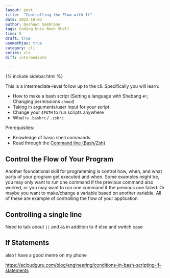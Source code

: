 ```yaml
---
layout: post
title:  "Controlling the Flow with If"
date: 2022-10-03
author: Deshawn Sambrano
tags: Coding Unix Bash Shell
time: 5
draft: true
usemathjax: true
category: cli
series: cli
diff: intermediate

---
```


{% include sidebar.html %}

<section class="takeaways">

This is a intermediate-level follow up to the cli. Specifically you will learn:
- How to make a bash script (Setting a language with Shebang `#!`; Changing permissions `chmod`)
- Taking in arguments/user input for your script
- Change your `$PATH` to run scripts anywhere
- What is `.bashrc` / `.zshrc`

Prerequisites:

- Knowledge of basic shell commands 
- Read through the [Command line (Bash/Zsh)](cli.md)

</section>

## Control the Flow of Your Program

Another foundational skill for programming is control how, when, and what parts of your program get executed and when.
Some examples might be, you may only want to run one command if the previous command also worked, or you may want to run one command if the previous one failed.
Or maybe you want to make/change a variable based on another variable.
All of these are example of controlling the flow of your application.

## Controlling a single line

Need to talk about `||` and `&&` in addition to if else and switch case


## If Statements
also I have a good meme on my phone


https://acloudguru.com/blog/engineering/conditions-in-bash-scripting-if-statements
